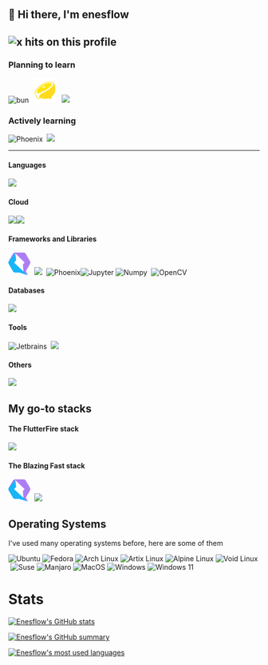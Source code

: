 ## 👋 Hi there, I'm enesflow

![x hits on this profile](https://hits.seeyoufarm.com/api/count/incr/badge.svg?url=https://github.com/enesflow/hit-counter)
---

### Planning to learn

<img alt="bun" src="https://user-images.githubusercontent.com/709451/182802334-d9c42afe-f35d-4a7b-86ea-9985f73f20c3.png" height="40px" />&nbsp;&nbsp;<img alt="fresh" height="50px" src="https://raw.githubusercontent.com/enesflow/enesflow/main/fresh.png"/>&nbsp;&nbsp;<img src="https://skillicons.dev/icons?i=deno,actix,kubernetes,rabbitmq&theme=light">

### Actively learning

<img alt="Phoenix" height="50px" src="https://cdn.jsdelivr.net/gh/devicons/devicon/icons/phoenix/phoenix-original.svg" />&nbsp;&nbsp;<img src="https://skillicons.dev/icons?i=rust,docker,redis,graphql,prisma&theme=light">

---

#### Languages

<img src="https://skillicons.dev/icons?i=python,cpp,html,css,javascript,typescript,elixir,dart,bash&theme=light"/>

#### Cloud

<img src="https://upload.wikimedia.org/wikipedia/commons/d/d0/Google_Colaboratory_SVG_Logo.svg" height="50px" /><img src="https://skillicons.dev/icons?i=cloudflare,firebase,aws,heroku,netlify,replit&theme=light">

#### Frameworks and Libraries

<img alt="Qwik" width="44px" src="https://raw.githubusercontent.com/BuilderIO/qwik/4ddb1f1382dbbd0c2651893625fc91c6cac5eb7c/packages/docs/public/logos/qwik-logo.svg" />&nbsp;&nbsp;<img src="https://skillicons.dev/icons?i=svelte,vue,react,nextjs,jquery,threejs,nodejs,express,flask,tailwindcss,sass,flutter,tensorflow&theme=light">&nbsp;&nbsp;<img alt="Phoenix" height="50px" src="https://cdn.jsdelivr.net/gh/devicons/devicon/icons/phoenix/phoenix-original.svg" /><img alt="Jupyter" width="50px" src="https://cdn.jsdelivr.net/gh/devicons/devicon/icons/jupyter/jupyter-original.svg" />&nbsp;<img alt="Numpy" width="50px" src="https://cdn.jsdelivr.net/gh/devicons/devicon/icons/numpy/numpy-original.svg" />&nbsp;&nbsp;<img alt="OpenCV" width="50px" src="https://cdn.jsdelivr.net/gh/devicons/devicon/icons/opencv/opencv-original.svg" />

#### Databases

<img src="https://skillicons.dev/icons?i=mysql,sqlite,postgresql,mongodb,redis&theme=light">

#### Tools

<img alt="Jetbrains" width="50px" src="https://cdn.jsdelivr.net/gh/devicons/devicon/icons/jetbrains/jetbrains-original.svg" />&nbsp;&nbsp;<img src="https://skillicons.dev/icons?i=git,github,docker,linux,vim,neovim,vscode,vite&theme=light">

#### Others

<img src="https://skillicons.dev/icons?i=bots,godot&theme=light">

## My go-to stacks

#### The FlutterFire stack

<img src="https://skillicons.dev/icons?i=flutter,firebase&theme=light">

#### The Blazing Fast stack

<img alt="Qwik" width="44px" src="https://raw.githubusercontent.com/BuilderIO/qwik/4ddb1f1382dbbd0c2651893625fc91c6cac5eb7c/packages/docs/public/logos/qwik-logo.svg" />&nbsp;&nbsp;<img src="https://skillicons.dev/icons?i=cloudflare,flask,sqlite&theme=light">

## Operating Systems

I've used many operating systems before, here are some of them

<img alt="Ubuntu" src="https://img.shields.io/badge/Ubuntu-E95420?style=for-the-badge&logo=ubuntu&logoColor=white">&nbsp;<img alt="Fedora" src="https://img.shields.io/badge/Fedora-294172?style=for-the-badge&logo=fedora&logoColor=white">&nbsp;<img alt="Arch Linux" src="https://img.shields.io/badge/Arch_Linux-1793D1?style=for-the-badge&logo=arch-linux&logoColor=white">&nbsp;<img alt="Artix Linux" src="https://img.shields.io/badge/Artix_Linux-1793D1?style=for-the-badge&logo=arch-linux&logoColor=white">&nbsp;<img alt="Alpine Linux" src="https://img.shields.io/badge/Alpine_Linux-0D597F?style=for-the-badge&logo=alpine-linux&logoColor=white">&nbsp;<img alt="Void Linux" src="https://img.shields.io/badge/Void_Linux-000000?style=for-the-badge&logo=linux&logoColor=white">&nbsp;<img alt="Suse" src="https://img.shields.io/badge/Suse-0C322C?style=for-the-badge&logo=suse&logoColor=white">&nbsp;<img alt="Manjaro" src="https://img.shields.io/badge/Manjaro-35BF5C?style=for-the-badge&logo=manjaro&logoColor=white">&nbsp;<img alt="MacOS" src="https://img.shields.io/badge/MacOS-000000?style=for-the-badge&logo=apple&logoColor=white">&nbsp;<img alt="Windows" src="https://img.shields.io/badge/Windows-0078D6?style=for-the-badge&logo=windows&logoColor=white">&nbsp;<img alt="Windows 11" src="https://img.shields.io/badge/Windows_11-0078D6?style=for-the-badge&logo=windows&logoColor=white">

# Stats

[![Enesflow's GitHub stats](https://github-readme-stats.vercel.app/api?username=enesflow&theme=tokyonight)](https://github.com/enesflow/)

[![Enesflow's GitHub summary](https://github-profile-summary-cards.vercel.app/api/cards/profile-details?username=enesflow&theme=tokyonight)](https://github.com/enesflow/)

[![Enesflow's most used languages](https://github-readme-stats.vercel.app/api/top-langs/?username=enesflow&theme=tokyonight)](https://github.com/enesflow/)
